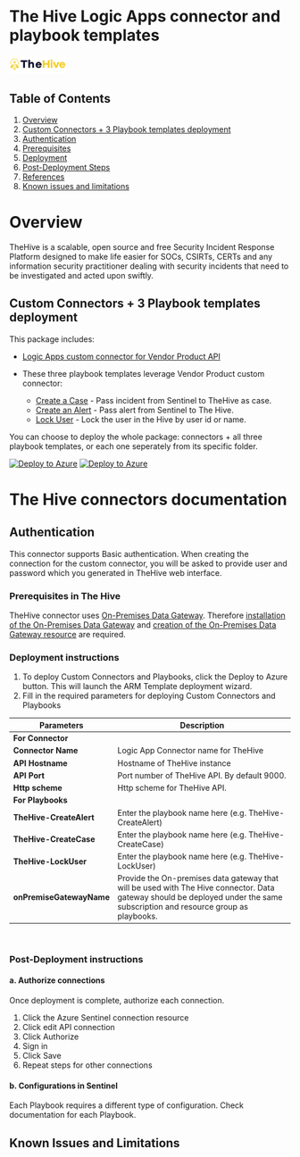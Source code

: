 # The Hive Logic Apps connector and playbook templates

<img src="./logo.png" alt="drawing" width="20%"/><br>

## Table of Contents

1. [Overview](#overview)
1. [Custom Connectors + 3 Playbook templates deployment](#deployall)
1. [Authentication](#importantnotes)
1. [Prerequisites](#prerequisites)
1. [Deployment](#deployment)
1. [Post-Deployment Steps](#postdeployment)
1. [References](#references)
1. [Known issues and limitations](#limitations)

<a name="overview">

# Overview

TheHive is a scalable, open source and free Security Incident Response Platform designed to make life easier for SOCs, CSIRTs, CERTs and any information security practitioner dealing with security incidents that need to be investigated and acted upon swiftly.

<a name="deployall">

## Custom Connectors + 3 Playbook templates deployment

This package includes:

* [Logic Apps custom connector for Vendor Product API](./VendorProductAPIConnector)


* These three playbook templates leverage Vendor Product custom connector:
  * [Create a Case](./Playbooks/TheHive-CreateCase) -  Pass incident from Sentinel to TheHive as case.
  * [Create an Alert](./Playbooks/TheHive-CreateAlert) -  Pass alert from Sentinel to The Hive.
  * [Lock User](./Playbooks/TheHive-LockUser) - Lock the user in the Hive by user id or name.

You can choose to deploy the whole package: connectors + all three playbook templates, or each one seperately from its specific folder.

[![Deploy to Azure](https://aka.ms/deploytoazurebutton)](https://portal.azure.com/#create/Microsoft.Template/uri/https%3A%2F%2Fraw.githubusercontent.com%2FAzure%2FAzure-Sentinel%2Fmaster%2FSolutions%2FBasePlaybooksSolution%2FPlaybooks%2Fazuredeploy.json)
[![Deploy to Azure](https://aka.ms/deploytoazuregovbutton)](https://portal.azure.us/#create/Microsoft.Template/uri/https%3A%2F%2Fraw.githubusercontent.com%2FAzure%2FAzure-Sentinel%2Fmaster%2FSolutions%2FBasePlaybooksSolution%2FPlaybooks%2Fazuredeploy.json)

# The Hive connectors documentation 

<a name="authentication">

## Authentication

This connector supports Basic authentication.
When creating the connection for the custom connector, you will be asked to provide user and password which you generated in
TheHive web interface.

<a name="prerequisites">

### Prerequisites in The Hive

TheHive connector uses [On-Premises Data Gateway](https://docs.microsoft.com/data-integration/gateway/service-gateway-onprem).
Therefore [installation of the On-Premises Data Gateway](https://docs.microsoft.com/azure/logic-apps/logic-apps-gateway-install) and [creation of the On-Premises Data Gateway resource](https://docs.microsoft.com/azure/logic-apps/logic-apps-gateway-connection#create-azure-gateway-resource) are required.

<a name="deployment">

### Deployment instructions 

1. To deploy Custom Connectors and Playbooks, click the Deploy to Azure button. This will launch the ARM Template deployment wizard.
2. Fill in the required parameters for deploying Custom Connectors and Playbooks

| Parameters              | Description                                             |
|-------------------------|---------------------------------------------------------|
| **For Connector**       |                                                         |
| **Connector Name**      | Logic App Connector name for TheHive                    |
| **API Hostname**        | Hostname of TheHive instance                            |
| **API Port**            | Port number of TheHive API. By default 9000.            |
| **Http scheme**         | Http scheme for TheHive API.                            |
| **For Playbooks**       |
| **TheHive-CreateAlert** | Enter the playbook name here (e.g. TheHive-CreateAlert) |
| **TheHive-CreateCase**  | Enter the playbook name here (e.g. TheHive-CreateCase)  |
| **TheHive-LockUser**    | Enter the playbook name here (e.g. TheHive-LockUser)    |
| **onPremiseGatewayName** | Provide the On-premises data gateway that will be used with The Hive connector. Data gateway should be deployed under the same subscription and resource group as playbooks. |

<br>
<a name="postdeployment">

### Post-Deployment instructions

#### a. Authorize connections

Once deployment is complete, authorize each connection.

1. Click the Azure Sentinel connection resource
2. Click edit API connection
3. Click Authorize
4. Sign in
5. Click Save
6. Repeat steps for other connections

#### b. Configurations in Sentinel

Each Playbook requires a different type of configuration. Check documentation for each Playbook.

<a name="limitations">

## Known Issues and Limitations